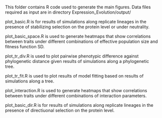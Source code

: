 This folder contains R code used to generate the main figures. Data files required as input are in directory Expression_Evolution/output/

plot_basic.R is for results of simulations along replicate lineages in the presence of stabilizing selection on the protein level or under neutrality.

plot_basic_space.R is used to generate heatmaps that show correlations between traits under different combinations of effective population size and fitness function SD.

plot_tr_div.R is used to plot pairwise phenotypic difference against phylogenetic distance given results of simulations along a phylogenetic tree.

plot_tr_fit.R is used to plot results of model fitting based on results of simulations along a tree.

plot_interaction.R is used to generate heatmaps that show correlations between traits under different combinations of interaction parameters.

plot_basic_dir.R is for results of simulations along replicate lineages in the presence of directiuonal selection on the protein level.
